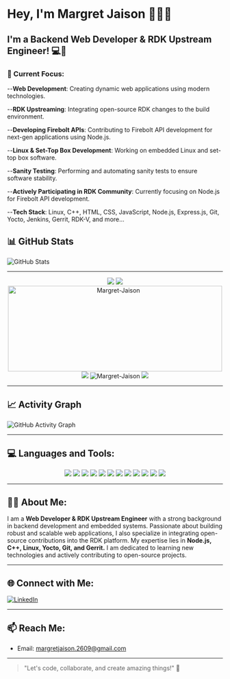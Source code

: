 # Hey, I'm Margret Jaison 🙋🏻‍♀️

## I'm a Backend Web Developer & RDK Upstream Engineer! 💻🌟 

### 🌱 Current Focus:
--**Web Development**: Creating dynamic web applications using modern technologies.

--**RDK Upstreaming**: Integrating open-source RDK changes to the build environment.

--**Developing Firebolt APIs**: Contributing to Firebolt API development for next-gen applications using Node.js.

--**Linux & Set-Top Box Development**: Working on embedded Linux and set-top box software.

--**Sanity Testing**: Performing and automating sanity tests to ensure software stability.

--**Actively Participating in RDK Community**: Currently focusing on Node.js for Firebolt API development.

--**Tech Stack**: Linux, C++, HTML, CSS, JavaScript, Node.js, Express.js, Git, Yocto, Jenkins, Gerrit, RDK-V, and more...

## 📊 GitHub Stats


![GitHub Stats](https://github-readme-stats.vercel.app/api?username=Margret-Jaison&count_private=true&show_icons=true&theme=react)

---

<p align="center">
<img src="https://github-readme-streak-stats.herokuapp.com/?user=Margret-Jaison">
<img src="https://github-profile-summary-cards.vercel.app/api/cards/profile-details?username=Margret-Jaison&theme=vue">
<img src="https://github-readme-stats.vercel.app/api/top-langs?username=Margret-Jaison&show_icons=true&locale=en&layout=compact" alt="Margret-Jaison" width="500" height="200">

<img src="https://github-profile-trophy.vercel.app/?username=Margret-Jaison">
 
 
 <img src="https://komarev.com/ghpvc/?username=Margret-Jaison&label=Profile%20views&color=0e75b6&style=flat" alt="Margret-Jaison" /> 
 <img src="https://hits.seeyoufarm.com/api/count/incr/badge.svg?url=https%3A%2F%2Fgithub.com%2FMargret-Jaison1212%2Fhit-counter">
 </p>



---



## 📈 Activity Graph

![GitHub Activity Graph](https://github-readme-activity-graph.vercel.app/graph?username=Margret-jaison&bg_color=21232a&color=a8eeff&line=61dafb&point=f0fcff&area=true&hide_border=false)

---

## 💻 Languages and Tools:
<p align="center">
  <a href="https://www.kernel.org"><img src="https://img.shields.io/badge/Linux-black?style=flat&logo=linux"></a>
  <a href="https://www.cprogramming.com"><img src="https://img.shields.io/badge/C%2B%2B-black?style=flat&logo=c%2B%2B"></a>
  <a href="https://developer.mozilla.org/en-US/docs/Web/HTML"><img src="https://img.shields.io/badge/HTML-black?style=flat&logo=html5"></a>
  <a href="https://developer.mozilla.org/en-US/docs/Web/CSS"><img src="https://img.shields.io/badge/CSS-black?style=flat&logo=css3"></a>
  <a href="https://developer.mozilla.org/en-US/docs/Web/JavaScript"><img src="https://img.shields.io/badge/JavaScript-black?style=flat&logo=javascript"></a>
  <a href="https://nodejs.org/"><img src="https://img.shields.io/badge/Node.js-black?style=flat&logo=node.js"></a>
  <a href="https://expressjs.com/"><img src="https://img.shields.io/badge/Express.js-black?style=flat&logo=express"></a>
  <a href="https://git-scm.com"><img src="https://img.shields.io/badge/Git-black?style=flat&logo=git"></a>
  <a href="https://www.yoctoproject.org"><img src="https://img.shields.io/badge/Yocto-black?style=flat&logo=yocto"></a>
  <a href="https://www.jenkins.io"><img src="https://img.shields.io/badge/Jenkins-black?style=flat&logo=jenkins"></a>
  <a href="https://www.gerritcodereview.com"><img src="https://img.shields.io/badge/Gerrit-black?style=flat&logo=gerrit"></a>
  <a href="https://www.rdkcentral.com"><img src="https://img.shields.io/badge/RDK%2DV-black?style=flat&logo=rdk"></a>
</p>



---

## 🧑‍💻 About Me:
I am a **Web Developer & RDK Upstream Engineer** with a strong background in backend development and embedded systems. Passionate about building robust and scalable web applications, I also specialize in integrating open-source contributions into the RDK platform. My expertise lies in **Node.js, C++, Linux, Yocto, Git, and Gerrit.** I am dedicated to learning new technologies and actively contributing to open-source projects.

---



## 🌐 Connect with Me:
[![LinkedIn](https://img.shields.io/badge/LinkedIn-blue?style=flat&logo=linkedin)](https://linkedin.com/in/margret-jaison)


---

## 📫 Reach Me:
- Email: [margretjaison.2609@gmail.com](mailto:your-email@example.com)

---

> "Let's code, collaborate, and create amazing things!" 🚀

